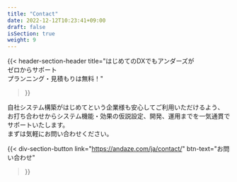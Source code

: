 ```yaml
---
title: "Contact"
date: 2022-12-12T10:23:41+09:00
draft: false
isSection: true
weight: 9
---
```


{{< header-section-header 
    title="はじめてのDXでもアンダーズが<br class='hidden md:block'>ゼロからサポート<br class='hidden md:block'>プランニング・見積もりは無料！"
>}}

自社システム構築がはじめてという企業様も安心してご利用いただけるよう、<br class='hidden md:block'>
お打ち合わせからシステム機能・効果の仮説設定、開発、運用までを一気通貫でサポートいたします。<br class='hidden md:block'>
まずは気軽にお問い合わせください。

{{< div-section-button 
    link="https://andaze.com/ja/contact/"
    btn-text="お問い合わせ"
>}}

